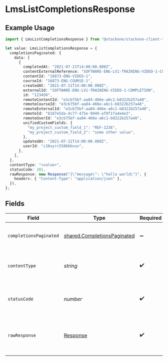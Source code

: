 # LmsListCompletionsResponse

## Example Usage

```typescript
import { LmsListCompletionsResponse } from "@stackone/stackone-client-ts/sdk/models/operations";

let value: LmsListCompletionsResponse = {
  completionsPaginated: {
    data: [
      {
        completedAt: "2021-07-21T14:00:00.000Z",
        contentExternalReference: "SOFTWARE-ENG-LV1-TRAINING-VIDEO-1-CONTENT",
        contentId: "16873-ENG-VIDEO-1",
        courseId: "16873-ENG-COURSE-1",
        createdAt: "2021-07-21T14:00:00.000Z",
        externalId: "SOFTWARE-ENG-LV1-TRAINING-VIDEO-1-COMPLETION",
        id: "123456",
        remoteContentId: "e3cb75bf-aa84-466e-a6c1-b8322b257a48",
        remoteCourseId: "e3cb75bf-aa84-466e-a6c1-b8322b257a48",
        remoteExternalId: "e3cb75bf-aa84-466e-a6c1-b8322b257a48",
        remoteId: "8187e5da-dc77-475e-9949-af0f1fa4e4e3",
        remoteUserId: "e3cb75bf-aa84-466e-a6c1-b8322b257a48",
        unifiedCustomFields: {
          "my_project_custom_field_1": "REF-1236",
          "my_project_custom_field_2": "some other value",
        },
        updatedAt: "2021-07-21T14:00:00.000Z",
        userId: "c28xyrc55866bvuv",
      },
    ],
  },
  contentType: "<value>",
  statusCode: 201,
  rawResponse: new Response("{\"message\": \"hello world\"}", {
    headers: { "Content-Type": "application/json" },
  }),
};
```

## Fields

| Field                                                                             | Type                                                                              | Required                                                                          | Description                                                                       |
| --------------------------------------------------------------------------------- | --------------------------------------------------------------------------------- | --------------------------------------------------------------------------------- | --------------------------------------------------------------------------------- |
| `completionsPaginated`                                                            | [shared.CompletionsPaginated](../../../sdk/models/shared/completionspaginated.md) | :heavy_minus_sign:                                                                | The list of completions was retrieved.                                            |
| `contentType`                                                                     | *string*                                                                          | :heavy_check_mark:                                                                | HTTP response content type for this operation                                     |
| `statusCode`                                                                      | *number*                                                                          | :heavy_check_mark:                                                                | HTTP response status code for this operation                                      |
| `rawResponse`                                                                     | [Response](https://developer.mozilla.org/en-US/docs/Web/API/Response)             | :heavy_check_mark:                                                                | Raw HTTP response; suitable for custom response parsing                           |